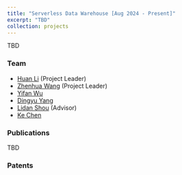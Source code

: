 ```yaml
---
title: "Serverless Data Warehouse [Aug 2024 - Present]"
excerpt: "TBD"
collection: projects
---
```

TBD

### Team
- [Huan Li](https://longaspire.github.io/) (Project Leader)
- [Zhenhua Wang](https://www.linkedin.com/in/zhenhua-wang/) (Project Leader)
- [Yifan Wu](https://scholar.google.com/citations?user=l2GmQnQAAAAJ)
- [Dingyu Yang](https://scholar.google.com/citations?user=vzkukR0AAAAJ)
- [Lidan Shou](https://scholar.google.com/citations?user=0OlITuIAAAAJ) (Advisor)
- [Ke Chen](https://scholar.google.com/citations?user=cqfBLecAAAAJ)

### Publications
TBD

### Patents